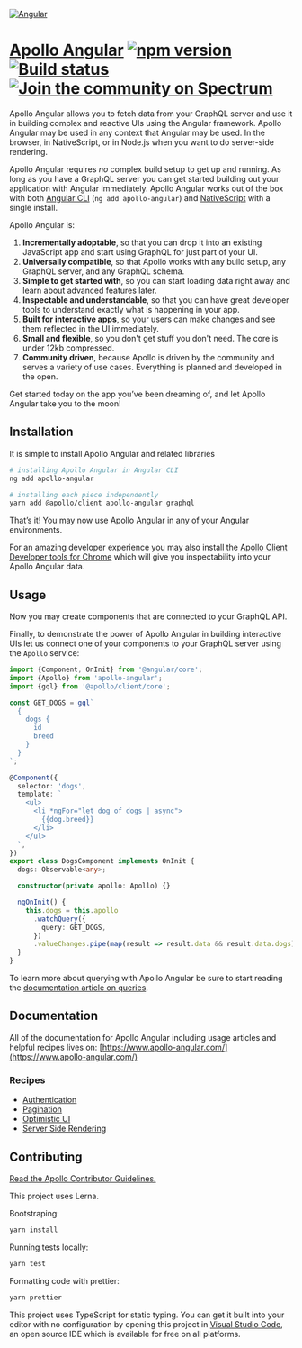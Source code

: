 [![Angular](https://user-images.githubusercontent.com/25294569/63955021-b99fca80-ca8c-11e9-9362-1ee8083edd2e.gif)](https://www.apollo-angular.com/)

# [Apollo Angular](https://www.apollo-angular.com/) [![npm version](https://badge.fury.io/js/apollo-angular.svg)](https://badge.fury.io/js/apollo-angular) [![Build status](https://travis-ci.org/kamilkisiela/apollo-angular.svg?branch=master)](https://travis-ci.org/kamilkisiela/apollo-angular) [![Join the community on Spectrum](https://withspectrum.github.io/badge/badge.svg)](https://spectrum.chat/apollo)

Apollo Angular allows you to fetch data from your GraphQL server and use it in building complex and reactive UIs using the Angular framework. Apollo Angular may be used in any context that Angular may be used. In the browser, in NativeScript, or in Node.js when you want to do server-side rendering.

Apollo Angular requires _no_ complex build setup to get up and running. As long as you have a GraphQL server you can get started building out your application with Angular immediately. Apollo Angular works out of the box with both [Angular CLI](https://cli.angular.io/) (`ng add apollo-angular`) and [NativeScript](https://www.nativescript.org/) with a single install.

Apollo Angular is:

1. **Incrementally adoptable**, so that you can drop it into an existing JavaScript app and start using GraphQL for just part of your UI.
1. **Universally compatible**, so that Apollo works with any build setup, any GraphQL server, and any GraphQL schema.
1. **Simple to get started with**, so you can start loading data right away and learn about advanced features later.
1. **Inspectable and understandable**, so that you can have great developer tools to understand exactly what is happening in your app.
1. **Built for interactive apps**, so your users can make changes and see them reflected in the UI immediately.
1. **Small and flexible**, so you don't get stuff you don't need. The core is under 12kb compressed.
1. **Community driven**, because Apollo is driven by the community and serves a variety of use cases. Everything is planned and developed in the open.

Get started today on the app you’ve been dreaming of, and let Apollo Angular take you to the moon!

## Installation

It is simple to install Apollo Angular and related libraries

```bash
# installing Apollo Angular in Angular CLI
ng add apollo-angular

# installing each piece independently
yarn add @apollo/client apollo-angular graphql
```

That’s it! You may now use Apollo Angular in any of your Angular environments.

For an amazing developer experience you may also install the [Apollo Client Developer tools for Chrome](https://chrome.google.com/webstore/detail/apollo-client-developer-t/jdkknkkbebbapilgoeccciglkfbmbnfm) which will give you inspectability into your Apollo Angular data.

## Usage

Now you may create components that are connected to your GraphQL API.

Finally, to demonstrate the power of Apollo Angular in building interactive UIs let us connect one of your components to your GraphQL server using the `Apollo` service:

```ts
import {Component, OnInit} from '@angular/core';
import {Apollo} from 'apollo-angular';
import {gql} from '@apollo/client/core';

const GET_DOGS = gql`
  {
    dogs {
      id
      breed
    }
  }
`;

@Component({
  selector: 'dogs',
  template: `
    <ul>
      <li *ngFor="let dog of dogs | async">
        {{dog.breed}}
      </li>
    </ul>
  `,
})
export class DogsComponent implements OnInit {
  dogs: Observable<any>;

  constructor(private apollo: Apollo) {}

  ngOnInit() {
    this.dogs = this.apollo
      .watchQuery({
        query: GET_DOGS,
      })
      .valueChanges.pipe(map(result => result.data && result.data.dogs));
  }
}
```

To learn more about querying with Apollo Angular be sure to start reading the [documentation article on queries](https://www.apollo-angular.com/docs/basics/queries).

## Documentation

All of the documentation for Apollo Angular including usage articles and helpful recipes lives on: [https://www.apollo-angular.com/](https://www.apollo-angular.com/)

### Recipes

- [Authentication](https://www.apollo-angular.com/docs/recipes/authentication)
- [Pagination](https://www.apollo-angular.com/docs/recipes/pagination)
- [Optimistic UI](https://www.apollo-angular.com/docs/features/optimistic-ui)
- [Server Side Rendering](https://www.apollo-angular.com/docs/recipes/server-side-rendering)

## Contributing

[Read the Apollo Contributor Guidelines.](CONTRIBUTING.md)

This project uses Lerna.

Bootstraping:

```bash
yarn install
```

Running tests locally:

```bash
yarn test
```

Formatting code with prettier:

```bash
yarn prettier
```

This project uses TypeScript for static typing. You can get it built into your editor with no configuration by opening this project in [Visual Studio Code](https://code.visualstudio.com/), an open source IDE which is available for free on all platforms.
